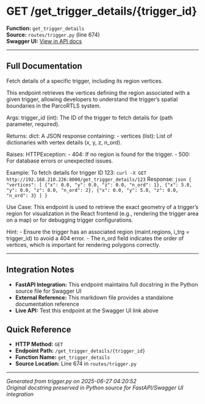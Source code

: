 # GET /get_trigger_details/{trigger_id}

**Function:** `get_trigger_details`  
**Source:** `routes/trigger.py` (line 674)  
**Swagger UI:** [View in API docs](http://192.168.210.226:8000/docs#get--get_trigger_details-trigger_id)

---

## Full Documentation

Fetch details of a specific trigger, including its region vertices.

This endpoint retrieves the vertices defining the region associated with a given trigger, allowing developers to understand the trigger’s spatial boundaries in the ParcoRTLS system.

Args:
    trigger_id (int): The ID of the trigger to fetch details for (path parameter, required).

Returns:
    dict: A JSON response containing:
        - vertices (list): List of dictionaries with vertex details (x, y, z, n_ord).

Raises:
    HTTPException:
        - 404: If no region is found for the trigger.
        - 500: For database errors or unexpected issues.

Example:
    To fetch details for trigger ID 123:
    ```
    curl -X GET http://192.168.210.226:8000/get_trigger_details/123
    ```
    Response:
    ```json
    {
        "vertices": [
            {"x": 0.0, "y": 0.0, "z": 0.0, "n_ord": 1},
            {"x": 5.0, "y": 0.0, "z": 0.0, "n_ord": 2},
            {"x": 0.0, "y": 5.0, "z": 0.0, "n_ord": 3}
        ]
    }
    ```

Use Case:
    This endpoint is used to retrieve the exact geometry of a trigger’s region for visualization in the React frontend (e.g., rendering the trigger area on a map) or for debugging trigger configurations.

Hint:
    - Ensure the trigger has an associated region (maint.regions, i_trg = trigger_id) to avoid a 404 error.
    - The n_ord field indicates the order of vertices, which is important for rendering polygons correctly.

---

## Integration Notes

- **FastAPI Integration:** This endpoint maintains full docstring in the Python source file for Swagger UI
- **External Reference:** This markdown file provides a standalone documentation reference
- **Live API:** Test this endpoint at the Swagger UI link above

## Quick Reference

- **HTTP Method:** `GET`
- **Endpoint Path:** `/get_trigger_details/{trigger_id}`
- **Function Name:** `get_trigger_details`
- **Source Location:** Line 674 in `routes/trigger.py`

---
*Generated from trigger.py on 2025-06-27 04:20:52*  
*Original docstring preserved in Python source for FastAPI/Swagger UI integration*

